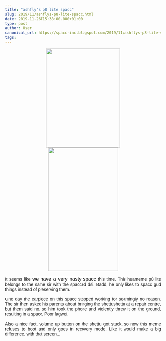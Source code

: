 ```yaml
---
title: "ashfly's p8 lite spacc"
slug: 2019/11/ashflys-p8-lite-spacc.html
date: 2019-11-26T15:38:00.000+01:00
type: post
author: User
canonical_url: https://spacc-inc.blogspot.com/2019/11/ashflys-p8-lite-spacc.html
tags: 
---
```


<div class="separator" style="clear: both; text-align: center;">
<a href="https://blogger.googleusercontent.com/img/b/R29vZ2xl/AVvXsEixZ9Kd0eW8Lf7rVAQ8NpxNOiS3fidr4niNDrmBcp1S89bzJoKCzafhNJeLfOjosiT7tS1bcKa8cc1wlBKCGVdDG-SCT2Vfn3D9b7WBiyBbeSB4-eGjoQXZLaw3cr6NJ3KlXk01CH3XrN3y/s1600/photo_2019-11-26_15-18-42.jpg" imageanchor="1" style="margin-left: 1em; margin-right: 1em;"><img border="0" data-original-height="1280" data-original-width="959" height="320" src="https://blogger.googleusercontent.com/img/b/R29vZ2xl/AVvXsEixZ9Kd0eW8Lf7rVAQ8NpxNOiS3fidr4niNDrmBcp1S89bzJoKCzafhNJeLfOjosiT7tS1bcKa8cc1wlBKCGVdDG-SCT2Vfn3D9b7WBiyBbeSB4-eGjoQXZLaw3cr6NJ3KlXk01CH3XrN3y/s320/photo_2019-11-26_15-18-42.jpg" width="238" /></a></div>
<div class="separator" style="clear: both; text-align: center;">
<a href="https://blogger.googleusercontent.com/img/b/R29vZ2xl/AVvXsEiN6yiZFy4jzPNRGSfMLflqNeJxknyB3eTp3tj_u1TL4-PnSYqGUxIodWRV4iuEM4hm3iIcCqCRZuT2pnJWklzGlH7ZR5wOvWpMHPcoWOgday_pMAihaP1Mc5TbJOMXxlNdESul4BU5iP9t/s1600/photo_2019-11-26_15-18-37.jpg" imageanchor="1" style="-webkit-text-stroke-width: 0px; color: #0066cc; font-family: Times New Roman; font-size: 16px; font-style: normal; font-variant: normal; font-weight: 400; letter-spacing: normal; margin-left: 1em; margin-right: 1em; orphans: 2; text-align: center; text-decoration: underline; text-indent: 0px; text-transform: none; white-space: normal; word-spacing: 0px;"><img border="0" data-original-height="1280" data-original-width="720" height="400" src="https://blogger.googleusercontent.com/img/b/R29vZ2xl/AVvXsEiN6yiZFy4jzPNRGSfMLflqNeJxknyB3eTp3tj_u1TL4-PnSYqGUxIodWRV4iuEM4hm3iIcCqCRZuT2pnJWklzGlH7ZR5wOvWpMHPcoWOgday_pMAihaP1Mc5TbJOMXxlNdESul4BU5iP9t/s400/photo_2019-11-26_15-18-37.jpg" style="cursor: move;" width="225" /></a><b></b><i></i><u></u><sub></sub><sup></sup><strike></strike></div>
<div class="separator" style="clear: both; text-align: center;">
<b></b><i></i><u></u><sub></sub><sup></sup><strike></strike><br /></div>
<div class="separator" style="clear: both; text-align: justify;">
<span style="font-family: &quot;trebuchet ms&quot; , sans-serif;">It seems like <span style="background-color: white; color: black; display: inline; float: none; font-family: &quot;trebuchet ms&quot; , sans-serif; font-size: 16px; font-style: normal; font-variant: normal; font-weight: 400; letter-spacing: normal; text-align: justify; text-decoration: none; text-indent: 0px; text-transform: none; white-space: normal; word-spacing: 0px;">we have a very nasty spacc</span> this time. This huameme p8 lite belongs to the same sir with the spacced dsi. Badd, he only likes to spacc gud things instead of preserving them.</span></div>
<div class="separator" style="clear: both; text-align: justify;">
<span style="font-family: &quot;trebuchet ms&quot; , sans-serif;"><br /></span></div>
<div class="separator" style="clear: both; text-align: justify;">
<span style="font-family: &quot;trebuchet ms&quot; , sans-serif;">One day the earpiece on this spacc stopped working for seamingly no reason. The sir then asked his parents about bringing the shettushettu at a repair centre, but them said no, so him took the phone and violently threw it on the ground, resulting in a spacc. Poor lagwei.</span></div>
<div class="separator" style="clear: both; text-align: justify;">
<span style="font-family: &quot;trebuchet ms&quot; , sans-serif;"><br /></span></div>
<div class="separator" style="clear: both; text-align: justify;">
<span style="font-family: &quot;trebuchet ms&quot; , sans-serif;">Also a nice fact, volume up button on the shettu got stuck, so now this meme refuses to boot and only goes in recovery mode. Like it would make a big difference, with that screen...</span></div>


